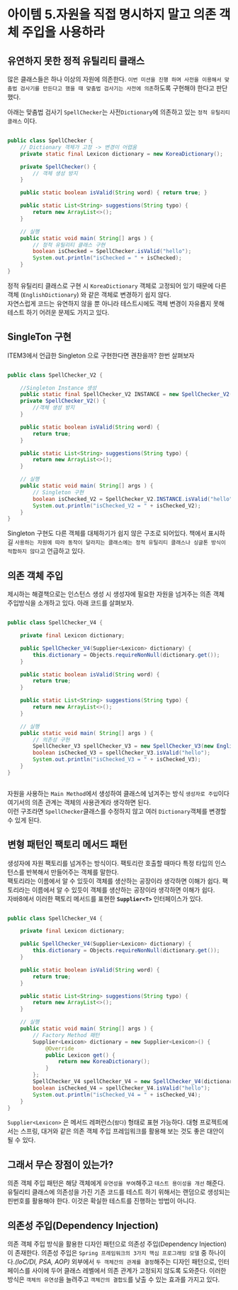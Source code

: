 # 아이템 5.자원을 직접 명시하지 말고 의존 객체 주입을 사용하라

## 유연하지 못한 정적 유틸리티 클래스
많은 클래스들은 하나 이상의 자원에 의존한다. `이번 미션을 진행 하며 사전을 이용해서 맞춤법 검사기를 만든다고 했을 때 맞춤법 검사기는 사전에 의존`하도록 구현해야 한다고 판단했다.
<br>

아래는 맞춤법 검사기 `SpellChecker`는 사전`Dictionary`에 의존하고 있는 `정적 유틸리티 클래스` 이다.

```java 

public class SpellChecker {
    // Dictionary 객체가 고정 -> 변경이 어렵움
    private static final Lexicon dictionary = new KoreaDictionary();

    private SpellChecker() {
        // 객체 생성 방지
    }

    public static boolean isValid(String word) { return true; }

    public static List<String> suggestions(String typo) {
        return new ArrayList<>();
    }

    // 실행
    public static void main( String[] args ) {
        // 정적 유틸리티 클래스 구현
        boolean isChecked = SpellChecker.isValid("hello");
        System.out.println("isChecked = " + isChecked);
    }
}

```
정적 유틸리티 클래스로 구현 시 `KoreaDictionary` 객체로 고정되어 있기 때문에 다른 객체 (`EnglishDictionary`) 와 같은 객체로 변경하기 쉽지 않다.<br>
자연스럽게 코드는 유연하지 않을 뿐 아니라 테스트시에도 객체 변경이 자유롭지 못해 테스트 하기 어려운 문제도 가지고 있다.

## SingleTon 구현
ITEM3에서 언급한 Singleton 으로 구현한다면 괜찬을까? 한번 살펴보자 

```java

public class SpellChecker_V2 {

    //Singleton Instance 생성
    public static final SpellChecker_V2 INSTANCE = new SpellChecker_V2();
    private SpellChecker_V2() {
        //객체 생성 방지
    }

    public static boolean isValid(String word) {
        return true;
    }

    public static List<String> suggestions(String typo) {
        return new ArrayList<>();
    }

    // 실행
    public static void main( String[] args ) {
        // Singleton 구현
        boolean isChecked_V2 = SpellChecker_V2.INSTANCE.isValid("hello");
        System.out.println("isChecked_V2 = " + isChecked_V2);
    }
}

```

Singleton 구현도 다른 객체를 대체하기가 쉽지 않은 구조로 되어있다. 책에서 표시하길 `사용하는 자원에 따라 동작이 달라지는 클래스에는 정적 유틸리티 클래스나 싱글톤 방식이 적합하지 않다`고 언급하고 있다.

## 의존 객체 주입
제시하는 해결책으로는 인스턴스 생성 시 생성자에 필요한 자원을 넘겨주는 의존 객체 주입방식을 소개하고 있다. 아래 코드를 살펴보자.

```java

public class SpellChecker_V4 {

    private final Lexicon dictionary;

    public SpellChecker_V4(Supplier<Lexicon> dictionary) {
        this.dictionary = Objects.requireNonNull(dictionary.get());
    }

    public static boolean isValid(String word) {
        return true;
    }

    public static List<String> suggestions(String typo) {
        return new ArrayList<>();
    }

    // 실행
    public static void main( String[] args ) {
        // 의존성 구현
        SpellChecker_V3 spellChecker_V3 = new SpellChecker_V3(new EnglishDictionary());
        boolean isChecked_V3 = spellChecker_V3.isValid("hello");
        System.out.println("isChecked_V3 = " + isChecked_V3);
    }
}



```

자원을 사용하는 `Main Method`에서 생성하여 클래스에 넘겨주는 방식 `생성자로 주입`이다 여기서의 의존 관계는 객체의 사용관계라 생각하면 된다.<br>
이런 구조라면 `SpellChecker`클래스를 수정하지 않고 여러 `Dictionary`객체를 변경할 수 있게 된다.

## 변형 패턴인 팩토리 메서드 패턴
생성자에 자원 팩토리를 넘겨주는 방식이다. 팩토리란 호출할 때마다 특정 타입의 인스턴스를 반복해서 만들어주는 객체를 말한다.<br>
팩토리라는 이름에서 알 수 있듯이 객체를 생산하는 공장이라 생각하면 이해가 쉽다. 팩토리라는 이름에서 알 수 있듯이 객체를 생산하는 공장이라 생각하면 이해가 쉽다.<br>
자바8에서 이러한 팩토리 메서드를 표현한 <b>`Supplier<T>`</b> 인터페이스가 있다.

```java

public class SpellChecker_V4 {

    private final Lexicon dictionary;

    public SpellChecker_V4(Supplier<Lexicon> dictionary) {
        this.dictionary = Objects.requireNonNull(dictionary.get());
    }

    public static boolean isValid(String word) {
        return true;
    }

    public static List<String> suggestions(String typo) {
        return new ArrayList<>();
    }

    // 실행
    public static void main( String[] args ) {
        // Factory Method 패턴
        Supplier<Lexicon> dictionary = new Supplier<Lexicon>() {
            @Override
            public Lexicon get() {
                return new KoreaDictionary();
            }
        };
        SpellChecker_V4 spellChecker_V4 = new SpellChecker_V4(dictionary);
        boolean isChecked_V4 = spellChecker_V4.isValid("hello");
        System.out.println("isChecked_V4 = " + isChecked_V4);
    }
}

```

`Supplier<Lexicon>` 은 메서드 레퍼런스(`람다`) 형태로 표현 가능하다. 대형 프로젝트에서는 스프링, 대거와 같은 의존 객체 주입 프레임워크를 활용해 보는 것도 좋은 대안이 될 수 있다.

## 그래서 무슨 장점이 있는가?
의존 객체 주입 패턴은 해당 객체에게 `유연성을 부여`해주고 `테스트 용이성을 개선` 해준다. 유틸리티 클래스에 의존성을 가진 기존 코드를 테스트 하기 위해서는 랜덤으로 생성되는 핀번호를 활용해야 한다. 이것은 확실한 테스트를 진행하는 방법이 아니다.


## 의존성 주입(Dependency Injection)
의존 객체 주입 방식을 활용한 디자인 패턴으로 의존성 주입(Dependency Injection)이 존재한다. 의존성 주입은 `Spring 프레임워크의 3가지 핵심 프로그래밍 모델` 중 하나이다._(IoC/DI, PSA, AOP)_ 외부에서 `두 객체간의 관계를 결정`해주는 디자인 패턴으로, 인터페이스를 사이에 두어 클래스 레벨에서 의존 관계가 고정되지 않도록 도와준다. 이러한 방식은 `객체의 유연성`을 늘려주고 `객체간의 결합도`를 낮출 수 있는 효과를 가지고 있다.
<br>
